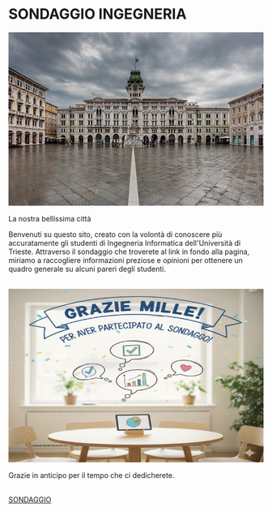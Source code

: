 <html>
<head>


</head>
<body>
<h1>SONDAGGIO INGEGNERIA </h1>
<img src="images/Trieste.jpg" oncliclk='document.getElementById("bellissima")textContent ="La nostra STUPENDA città!"'width="1040" height="342">
<p id="bellissima"> La nostra bellissima città </p>
<p>Benvenuti su questo sito, creato  con la volontà di conoscere più accuratamente gli studenti di Ingegneria Informatica dell'Università di Trieste. Attraverso il sondaggio che troverete al link in fondo alla pagina, miriamo a raccogliere informazioni preziose e opinioni per ottenere un quadro generale su alcuni pareri degli studenti.</p>
<br>
<img src="images/grazie.jpg" width="1040" height="342">
<p> Grazie in anticipo per il tempo che ci dedicherete. </p>
<br>
<a href="sondaggio.html">SONDAGGIO</a>

</body>
</html>
